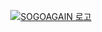 <p align="center">
  <a href="https://blog.sogoagain.com/">
    <picture>
      <source media="(prefers-color-scheme: dark)" srcset="https://github.com/sogoagain/sogoagain/assets/23417465/05e4a169-ae5a-49f0-a44e-0f007e1e4ca2">
      <img alt="SOGOAGAIN 로고" src="https://github.com/sogoagain/sogoagain/assets/23417465/3938dd10-728f-4cef-9fd7-2d055da1130b">
    </picture>
  </a>
</p>
